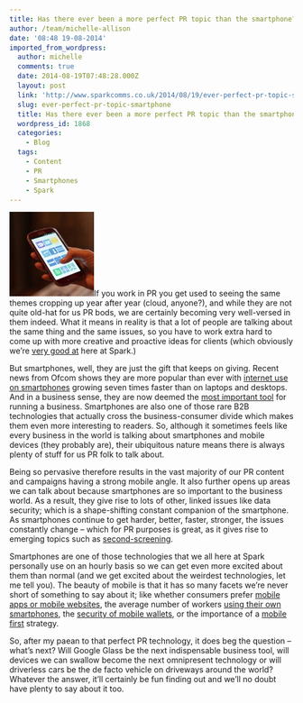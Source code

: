 ```yaml
---
title: Has there ever been a more perfect PR topic than the smartphone?
author: /team/michelle-allison
date: '08:48 19-08-2014'
imported_from_wordpress:
  author: michelle
  comments: true
  date: 2014-08-19T07:48:28.000Z
  layout: post
  link: 'http://www.sparkcomms.co.uk/2014/08/19/ever-perfect-pr-topic-smartphone/'
  slug: ever-perfect-pr-topic-smartphone
  title: Has there ever been a more perfect PR topic than the smartphone?
  wordpress_id: 1868
  categories:
    - Blog
  tags:
    - Content
    - PR
    - Smartphones
    - Spark
---
```


![smartphone](smartphone1-150x150.jpg)If you work in PR you get used to seeing the same themes cropping up year after year (cloud, anyone?), and while they are not quite old-hat for us PR bods, we are certainly becoming very well-versed in them indeed. What it means in reality is that a lot of people are talking about the same thing and the same issues, so you have to work extra hard to come up with more creative and proactive ideas for clients (which obviously we’re [very good at](http://www.sparkcomms.co.uk/2014/08/12/coverage-cup-round-fortnightly-edition/) here at Spark.)

But smartphones, well, they are just the gift that keeps on giving. Recent news from Ofcom shows they are more popular than ever with [internet use on smartphones](http://www.computing.co.uk/ctg/news/2359286/ofcom-smartphone-internet-use-growing-seven-times-faster-than-laptops-and-desktops) growing seven times faster than on laptops and desktops. And in a business sense, they are now deemed the [most important tool](http://www.itpro.co.uk/mobile/22884/smartphones-deemed-most-important-tool-for-running-a-business) for running a business. Smartphones are also one of those rare B2B technologies that actually cross the business-consumer divide which makes them even more interesting to readers. So, although it sometimes feels like every business in the world is talking about smartphones and mobile devices (they probably are), their ubiquitous nature means there is always plenty of stuff for us PR folk to talk about.

Being so pervasive therefore results in the vast majority of our PR content and campaigns having a strong mobile angle. It also further opens up areas we can talk about because smartphones are so important to the business world. As a result, they give rise to lots of other, linked issues like data security; which is a shape-shifting constant companion of the smartphone. As smartphones continue to get harder, better, faster, stronger, the issues constantly change – which for PR purposes is great, as it gives rise to emerging topics such as [second-screening](http://www.theguardian.com/media-network/media-network-blog/2014/mar/07/second-screen-tv-battle-living-room).

Smartphones are one of those technologies that we all here at Spark personally use on an hourly basis so we can get even more excited about them than normal (and we get excited about the weirdest technologies, let me tell you). The beauty of mobile is that it has so many facets we’re never short of something to say about it; like whether consumers prefer [mobile apps or mobile websites](http://www.retailtechnology.co.uk/news/4525/mobile-apps-vs-mobile-websites/), the average number of workers [using their own smartphones](http://www.techradar.com/news/mobile-computing/tablets/samsung-galaxy-tablets-gain-ground-in-byod-1140679), the [security of mobile wallets](http://www.thedrum.com/news/2012/04/13/mobile-wallet-announcement-european-commission-delayed-third-time), or the importance of a [mobile first](http://raconteur.net/technology/go-mobile-first-and-profits-will-follow) strategy.

So, after my paean to that perfect PR technology, it does beg the question – what’s next? Will Google Glass be the next indispensable business tool, will devices we can swallow become the next omnipresent technology or will driverless cars be the de facto vehicle on driveways around the world? Whatever the answer, it’ll certainly be fun finding out and we’ll no doubt have plenty to say about it too.
